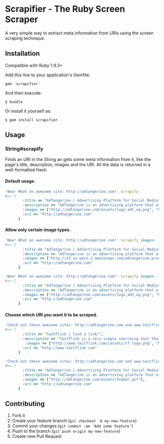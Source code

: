 # Scrapifier - The Ruby Screen Scraper

A very simple way to extract meta information from URIs using the screen scraping technique.

## Installation

Compatible with Ruby 1.9.3+

Add this line to your application's Gemfile:

    gem 'scrapifier'

And then execute:

    $ bundle

Or install it yourself as:

    $ gem install scrapifier

## Usage

### String#scrapify

Finds an URI in the String an gets some meta information from it, like the page's title, description, images and the URI. All the data is returned in a well-formatted Hash.

#### Default usage.

``` ruby
'Wow! What an awesome site: http://adtangerine.com!'.scrapify
#=> {
	    :title => "AdTangerine | Advertising Platform for Social Media",
	    :description => "AdTangerine is an advertising platform that uses the tangerine as a virtual currency for advertisers and publishers in order to share content on social networks.",
	    :images => ["http://adtangerine.com/assets/logo_adt_og.png", "http://adtangerine.com/assets/logo_adt_og.png", "http://s3-us-west-2.amazonaws.com/adtangerine-prod/users/avatars/000/000/834/thumb/275747_1118382211_1929809351_n.jpg", "http://adtangerine.com/assets/foobar.gif"],
	    :uri => "http://adtangerine.com"
	  }
```

#### Allow only certain image types.

``` ruby
'Wow! What an awesome site: http://adtangerine.com!'.scrapify images: :jpg
#=> {
	    :title => "AdTangerine | Advertising Platform for Social Media",
	    :description => "AdTangerine is an advertising platform that uses the tangerine as a virtual currency for advertisers and publishers in order to share content on social networks.",
	    :images => ["http://s3-us-west-2.amazonaws.com/adtangerine-prod/users/avatars/000/000/834/thumb/275747_1118382211_1929809351_n.jpg"],
	    :uri => "http://adtangerine.com"
	  }

'Wow! What an awesome site: http://adtangerine.com!'.scrapify images: [:png, :gif]
#=> {
	    :title => "AdTangerine | Advertising Platform for Social Media",
	    :description => "AdTangerine is an advertising platform that uses the tangerine as a virtual currency for advertisers and publishers in order to share content on social networks.",
	    :images => ["http://adtangerine.com/assets/logo_adt_og.png", "http://adtangerine.com/assets/logo_adt_og.png", "http://adtangerine.com/assets/foobar.gif"],
	    :uri => "http://adtangerine.com"
	  }
```

#### Choose which URI you want it to be scraped.

``` ruby
'Check out these awesome sites: http://adtangerine.com and www.twitflink.com'.scrapify which: 1
#=> {
	    :title => "TwitFlink | Find a link!",
	    :description => "TwitFlink is a very simple searching tool that allows people to find out links tweeted by any user from Twitter.",
	     :images => ["http://www.twitflink.com//assets/tf_logo.png", "http://twitflink.com/assets/tf_logo.png"],
	    :uri => "http://www.twitflink.com"
	  }

'Check out these awesome sites: http://adtangerine.com and www.twitflink.com'.scrapify({ which: 0, images: :gif })
#=> {
	    :title => "AdTangerine | Advertising Platform for Social Media",
	    :description => "AdTangerine is an advertising platform that uses the tangerine as a virtual currency for advertisers and publishers in order to share content on social networks.",
	    :images => ["http://adtangerine.com/assets/foobar.gif"],
	    :uri => "http://adtangerine.com"
	  }
```

## Contributing

1. Fork it
2. Create your feature branch (`git checkout -b my-new-feature`)
3. Commit your changes (`git commit -am 'Add some feature'`)
4. Push to the branch (`git push origin my-new-feature`)
5. Create new Pull Request
